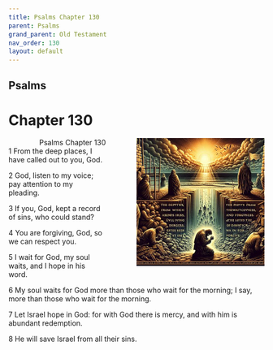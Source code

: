 ```yaml
---
title: Psalms Chapter 130
parent: Psalms
grand_parent: Old Testament
nav_order: 130
layout: default
---
```


## Psalms

# Chapter 130

<div style="clear: both; text-align: right;">
    <div style="max-width: 50%; height: auto; float: right; margin: 0 0 10px 10px; padding-left: 10%;">
        <img src="/assets/Image/Psalms/500/130.jpg" alt="Psalms Chapter 130" class="chapter-image">
    </div>
    <figcaption style="font-size: 14px; text-align: right;">Psalms Chapter 130</figcaption>
</div>
1 From the deep places, I have called out to you, God.

2 God, listen to my voice; pay attention to my pleading.

3 If you, God, kept a record of sins, who could stand?

4 You are forgiving, God, so we can respect you.

5 I wait for God, my soul waits, and I hope in his word.

6 My soul waits for God more than those who wait for the morning; I say, more than those who wait for the morning.

7 Let Israel hope in God: for with God there is mercy, and with him is abundant redemption.

8 He will save Israel from all their sins.



